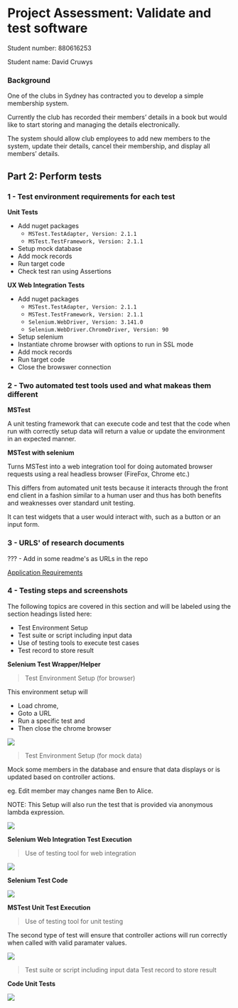 # Project Assessment: Validate and test software

Student number: 880616253

Student name: David Cruwys

### Background

One of the clubs in Sydney has contracted you to develop a simple membership system.

Currently the club has recorded their members’ details in a book but would like to start storing and managing the details electronically.

The system should allow club employees to add new members to the system, update their details, cancel their membership, and display all members’ details.

## Part 2: Perform tests

### 1 - Test environment requirements for each test

**Unit Tests**

- Add nuget packages
  - `MSTest.TestAdapter, Version: 2.1.1`
  - `MSTest.TestFramework, Version: 2.1.1`
- Setup mock database
- Add mock records
- Run target code
- Check test ran using Assertions

**UX Web Integration Tests**

- Add nuget packages
  - `MSTest.TestAdapter, Version: 2.1.1`
  - `MSTest.TestFramework, Version: 2.1.1`
  - `Selenium.WebDriver, Version: 3.141.0`
  - `Selenium.WebDriver.ChromeDriver, Version: 90`
- Setup selenium
- Instantiate chrome browser with options to run in SSL mode
- Add mock records
- Run target code
- Close the browswer connection

### 2 - Two automated test tools used and what makeas them different

**MSTest**
  
A unit testing framework that can execute code and test that the code when run with correctly setup data will return a value or update the environment in an expected manner.


**MSTest with selenium**


Turns MSTest into a web integration tool for doing automated browser requests using a real headless browser (FireFox, Chrome etc.)

This differs from automated unit tests because it interacts through the front end client in a fashion similar to a human user and thus has both benefits and weaknesses over standard unit testing.

It can test widgets that a user would interact with, such as a button or an input form.

### 3 - URLS' of research documents

??? - Add in some readme's as URLs in the repo

[Application Requirements](https://github.com/klueless-csharp-samples/P11ClubMembership/blob/master/docs/Assessment-ClubMembership.md)

### 4 - Testing steps and screenshots

The following topics are covered in this section and will be labeled using the section headings listed here:

- Test Environment Setup
- Test suite or script including input data
- Use of testing tools to execute test cases
- Test record to store result

**Selenium Test Wrapper/Helper**

> Test Environment Setup (for browser)

This environment setup will

- Load chrome, 
- Goto a URL
- Run a specific test and 
- Then close the chrome browser

![](./selenium-test-helper.png)

> Test Environment Setup (for mock data)

Mock some members in the database and ensure that data displays or is updated based on controller actions.

eg. Edit member may changes name Ben to Alice.

NOTE: This Setup will also run the test that is provided via anonymous lambda expression.


![](./mock-data-setup.png)

**Selenium Web Integration Test Execution**

> Use of testing tool for web integration

![](./selenium-test-metric.png)

**Selenium Test Code**

![](./selenium-test-code.png)

**MSTest Unit Test Execution**

> Use of testing tool for unit testing

The second type of test will ensure that controller actions will run correctly when called with valid paramater values.

![](./controller-unit-test-metric.png)

> Test suite or script including input data
> Test record to store result

**Code Unit Tests**

![](./controller-unit-test.png)
